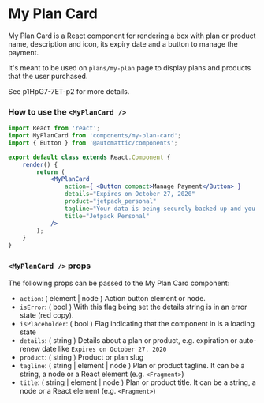# My Plan Card

My Plan Card is a React component for rendering a box with plan or product name, description and icon, its expiry
date and a button to manage the payment.

It's meant to be used on `plans/my-plan` page to display plans and products that the user purchased.

See p1HpG7-7ET-p2 for more details.

### How to use the `<MyPlanCard />`

```jsx
import React from 'react';
import MyPlanCard from 'components/my-plan-card';
import { Button } from '@automattic/components';

export default class extends React.Component {
	render() {
		return (
			<MyPlanCard
				action={ <Button compact>Manage Payment</Button> }
				details="Expires on October 27, 2020"
				product="jetpack_personal"
				tagline="Your data is being securely backed up and you have access to priority support."
				title="Jetpack Personal"
			/>
		);
	}
}
```

### `<MyPlanCard />` props

The following props can be passed to the My Plan Card component:

- `action`: ( element | node ) Action button element or node.
- `isError`: ( bool ) With this flag being set the details string is in an error state (red copy).
- `isPlaceholder`: ( bool ) Flag indicating that the component in is a loading state
- `details`: ( string ) Details about a plan or product, e.g. expiration or auto-renew date like `Expires on October 27, 2020`
- `product`: ( string ) Product or plan slug
- `tagline`: ( string | element | node ) Plan or product tagline. It can be a string, a node or a React element (e.g. `<Fragment>`)
- `title`: ( string | element | node ) Plan or product title. It can be a string, a node or a React element (e.g. `<Fragment>`)
